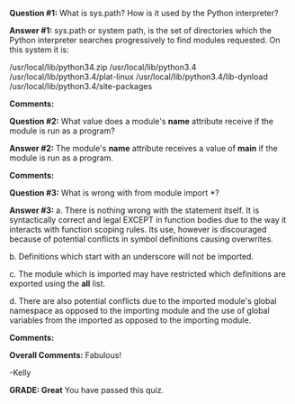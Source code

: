 ﻿**Question #1:**
What is sys.path? How is it used by the Python interpreter?

**Answer #1:**
sys.path or system path, is the set of directories which the Python interpreter searches progressively to find modules requested. On this system it is:

/usr/local/lib/python34.zip
/usr/local/lib/python3.4
/usr/local/lib/python3.4/plat-linux
/usr/local/lib/python3.4/lib-dynload
/usr/local/lib/python3.4/site-packages 

**Comments:**

**Question #2:**
What value does a module's __name__ attribute receive if the module is run as a program?

**Answer #2:**
The module's __name__ attribute receives a value of __main__ if the module is run as a program.

**Comments:**

**Question #3:**
What is wrong with from module import *?

**Answer #3:**
a. There is nothing wrong with the statement itself. It is syntactically correct and legal EXCEPT in function bodies due to the way it interacts with function scoping rules. Its use, however is discouraged because of potential conflicts in symbol definitions causing overwrites.

b. Definitions which start with an underscore will not be imported.

c. The module which is imported may have restricted which definitions are exported using the __all__ list.

d. There are also potential conflicts due to the imported module's global namespace as opposed to the importing module and the use of global variables from the imported as opposed to the importing module.

**Comments:**

**Overall Comments:**
 Fabulous!

-Kelly

**GRADE: Great**
 You have passed this quiz.
